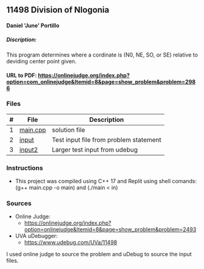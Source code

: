 ## 11498	Division of Nlogonia
#### Daniel 'June' Portillo
##### Discription: 

This program determines where a cordinate is (N0, NE, SO, or SE)
relative to deviding center point given.

#### URL to PDF: https://onlinejudge.org/index.php?option=com_onlinejudge&Itemid=8&page=show_problem&problem=2986
### Files


|   #   | File                       | Description                                                |
| :---: | -------------------------- | ---------------------------------------------------------- |
|   1   | [main.cpp](./main.cpp)     | solution file                                             |
|   2   | [input](./input)           | Test input file from problem statement                     |
|   3   | [input2](./input2)         | Larger test input from udebug                              |


### Instructions

- This project was compiled using C++ 17 and Replit using shell comands: (g++ main.cpp -o main) and (./main < in)

### Sources

- Online Judge:
  - https://onlinejudge.org/index.php?option=onlinejudge&Itemid=8&page=show_problem&problem=2493
- UVA uDebugger:
  - https://www.udebug.com/UVa/11498


I used online judge to source the problem and uDebug to source the input files.

